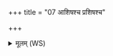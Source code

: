 +++
title = "07 आशिषश्च प्रशिषश्च"

+++
<details><summary>मूलम् (WS)</summary>

आशिषश्च प्रशिषश्च संशिषो विशिषश्च याः ।  
चित्तानि सर्वे सङ्कल्पाः शरीरमनु प्राविशन् ॥ ७ ॥
</details>